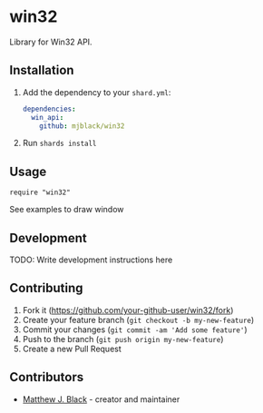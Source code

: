 # win32

Library for Win32 API.

## Installation

1. Add the dependency to your `shard.yml`:

   ```yaml
   dependencies:
     win_api:
       github: mjblack/win32
   ```

2. Run `shards install`

## Usage

```crystal
require "win32"
```

See examples to draw window


## Development

TODO: Write development instructions here

## Contributing

1. Fork it (<https://github.com/your-github-user/win32/fork>)
2. Create your feature branch (`git checkout -b my-new-feature`)
3. Commit your changes (`git commit -am 'Add some feature'`)
4. Push to the branch (`git push origin my-new-feature`)
5. Create a new Pull Request

## Contributors

- [Matthew J. Black](https://github.com/mjblack) - creator and maintainer
